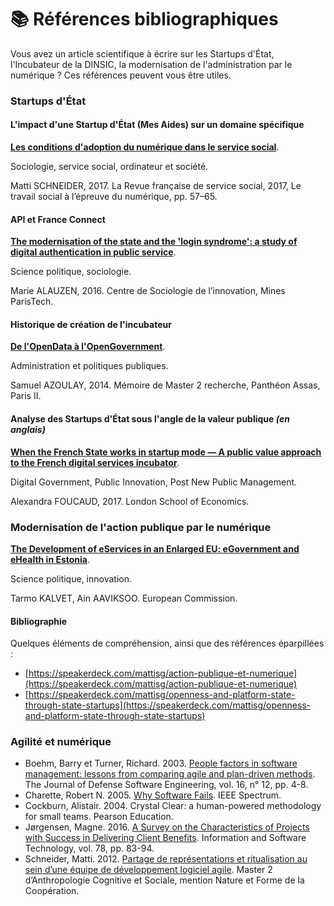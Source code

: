# 📚 Références bibliographiques

Vous avez un article scientifique à écrire sur les Startups d'État, l'Incubateur de la DINSIC, la modernisation de l'administration par le numérique ? Ces références peuvent vous être utiles.

###  Startups d'État

####  L'impact d'une Startup d'État \(Mes Aides\) sur un domaine spécifique

[**Les conditions d'adoption du numérique dans le service social**](https://hal.archives-ouvertes.fr/hal-01415747/).

Sociologie, service social, ordinateur et société.

Matti SCHNEIDER, 2017. La Revue française de service social, 2017, Le travail social à l’épreuve du numérique, pp. 57–65.

####  API et France Connect

[**The modernisation of the state and the 'login syndrome': a study of digital authentication in public service**](http://paperroom.ipsa.org/papers/paper_48261.pdf).

Science politique, sociologie.

Marie ALAUZEN, 2016. Centre de Sociologie de l’innovation, Mines ParisTech.

####  Historique de création de l'incubateur

[**De l'OpenData à l'OpenGovernment**](https://raw.github.com/wiki/sgmap/beta.gouv.fr/files/memoire-azoulay.pdf).

Administration et politiques publiques.

Samuel AZOULAY, 2014. Mémoire de Master 2 recherche, Panthéon Assas, Paris II.

####  Analyse des Startups d'État sous l'angle de la valeur publique _\(en anglais\)_

[**When the French State works in startup mode — A public value approach to the French digital services incubator**](https://raw.github.com/wiki/sgmap/beta.gouv.fr/files/StateStartups-Foucaud.pdf).

Digital Government, Public Innovation, Post New Public Management.

Alexandra FOUCAUD, 2017. London School of Economics.

###  Modernisation de l'action publique par le numérique

[**The Development of eServices in an Enlarged EU: eGovernment and eHealth in Estonia**](http://ipts.jrc.ec.europa.eu/publications/pub.cfm?id=1559).

Science politique, innovation.

Tarmo KALVET, Ain AAVIKSOO. European Commission.

####  Bibliographie

Quelques éléments de compréhension, ainsi que des références éparpillées :

* [https://speakerdeck.com/mattisg/action-publique-et-numerique](https://speakerdeck.com/mattisg/action-publique-et-numerique)
* [https://speakerdeck.com/mattisg/openness-and-platform-state-through-state-startups](https://speakerdeck.com/mattisg/openness-and-platform-state-through-state-startups)

###  Agilité et numérique

* Boehm, Barry et Turner, Richard. 2003. [People factors in software management: lessons from comparing agile and plan-driven methods](http://sunset.usc.edu/csse/TECHRPTS/2003/usccse2003-517/usccse2003-517.pdf). The Journal of Defense Software Engineering, vol. 16, n° 12, pp. 4-8.
* Charette, Robert N. 2005. [Why Software Fails](http://www.spectrum.ieee.org/print/1685). IEEE Spectrum.
* Cockburn, Alistair. 2004. Crystal Clear: a human-powered methodology for small teams. Pearson Education.
* Jørgensen, Magne. 2016. [A Survey on the Characteristics of Projects with Success in Delivering Client Benefits](https://www.simula.no/publications/survey-characteristics-projects-success-delivering-client-benefits). Information and Software Technology, vol. 78, pp. 83-94.
* Schneider, Matti. 2012. [Partage de représentations et ritualisation au sein d’une équipe de développement logiciel agile](https://mattischneider.fr/anthropologie/agile/thesis/). Master 2 d’Anthropologie Cognitive et Sociale, mention Nature et Forme de la Coopération.

